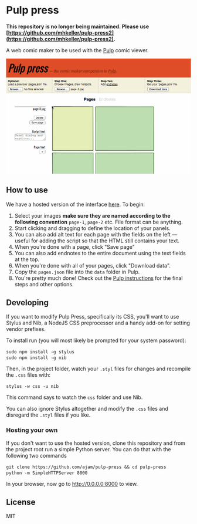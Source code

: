 Pulp press
===

**This repository is no longer being maintained. Please use [https://github.com/mhkeller/pulp-press2](https://github.com/mhkeller/pulp-press2).**

A web comic maker to be used with the [Pulp](https://github.com/ajam/pulp) comic viewer.

![](https://raw.githubusercontent.com/ajam/pulp-press/gh-pages/assets/making-pages.gif)

## How to use

We have a hosted version of the interface [here](http://ajam.github.io/pulp-press). To begin:

1. Select your images **make sure they are named according to the following convention** `page-1`, `page-2` etc. File format can be anything.
2. Start clicking and dragging to define the location of your panels.
3. You can also add alt text for each page with the fields on the left — useful for adding the script so that the HTML still contains your text.
4. When you're done with a page, click "Save page"
5. You can also add endnotes to the entire document using the text fields at the top.
6. When you're done with all of your pages, click "Download data".
7. Copy the `pages.json` file into the `data` folder in Pulp.
8. You're pretty much done! Check out the [Pulp instructions](http://github.com/ajam/pulp) for the final steps and other options.

## Developing

If you want to modify Pulp Press, specifically its CSS, you'll want to use Stylus and Nib, a NodeJS CSS preprocessor and a handy add-on for setting vendor prefixes. 

To install run (you will most likely be prompted for your system password):

````
sudo npm install -g stylus
sudo npm install -g nib
````

Then, in the project folder, watch your `.styl` files for changes and recompile the `.css` files with:

````
stylus -w css -u nib
````

This command says to watch the `css` folder and use Nib.

You can also ignore Stylus altogether and modify the `.css` files and disregard the `.styl` files if you like.

### Hosting your own

If you don't want to use the hosted version, clone this repository and from the project root run a simple Python server. You can do that with the following two commands

````
git clone https://github.com/ajam/pulp-press && cd pulp-press
python -m SimpleHTTPServer 8000
````

In your browser, now go to <http://0.0.0.0:8000> to view.

## License

MIT
